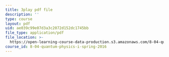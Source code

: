 ```yaml
---
title: 3play pdf file
description: ''
type: course
layout: pdf
uid: ae039c99e07d3a3c2072d152dc1745bb
file_type: application/pdf
file_location: >-
  https://open-learning-course-data-production.s3.amazonaws.com/8-04-quantum-physics-i-spring-2016/ae039c99e07d3a3c2072d152dc1745bb_DvFb-D1zJTA.pdf
course_id: 8-04-quantum-physics-i-spring-2016
---
```

